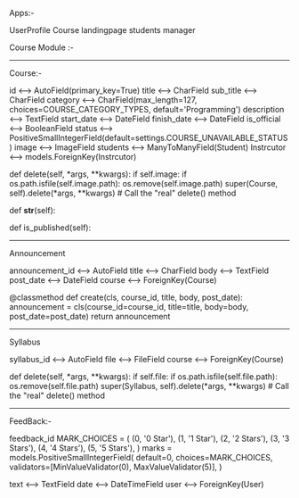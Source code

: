 Apps:- 

UserProfile
Course
landingpage
students
manager






Course Module :- 

-----------------------------------------
Course:- 

id <--> AutoField(primary_key=True)
title  <--> CharField
sub_title <--> CharField
category  <--> CharField(max_length=127, choices=COURSE_CATEGORY_TYPES, default='Programming')
description  <--> TextField
start_date <--> DateField
finish_date  <--> DateField
is_official  <--> BooleanField
status  <--> PositiveSmallIntegerField(default=settings.COURSE_UNAVAILABLE_STATUS)
image  <--> ImageField
students <--> ManyToManyField(Student)
Instrcutor <--> models.ForeignKey(Instrcutor)

def delete(self, *args, **kwargs):
        if self.image:
            if os.path.isfile(self.image.path):
                os.remove(self.image.path)
        super(Course, self).delete(*args, **kwargs) # Call the "real" delete() method

def __str__(self):

def is_published(self):

------------------------------------------
Announcement

announcement_id         <-->  AutoField
title					<--> CharField
body					<--> TextField
post_date				<--> DateField
course					<--> ForeignKey(Course)

@classmethod
    def create(cls, course_id, title, body, post_date):
        announcement = cls(course_id=course_id, title=title,
                           body=body, post_date=post_date)
        return announcement
		
-------------------------------------------------

Syllabus

syllabus_id         <--> AutoField
file         		<--> FileField
course        		<--> ForeignKey(Course)


def delete(self, *args, **kwargs):
    if self.file:
        if os.path.isfile(self.file.path):
            os.remove(self.file.path)
    super(Syllabus, self).delete(*args, **kwargs) # Call the "real" delete() method


-------------------------------------------------


FeedBack:-

feedback_id
MARK_CHOICES = (
        (0, '0 Star'),
        (1, '1 Star'),
        (2, '2 Stars'),
        (3, '3 Stars'),
        (4, '4 Stars'),
        (5, '5 Stars'),
    )
marks = models.PositiveSmallIntegerField(
        default=0,
        choices=MARK_CHOICES,
        validators=[MinValueValidator(0), MaxValueValidator(5)],
    )
	
text  <--> TextField
date <--> DateTimeField
user <--> ForeignKey(User)














